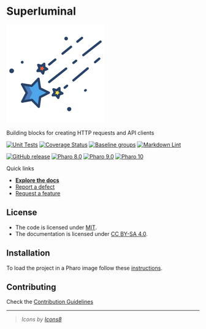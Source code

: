 # Superluminal

![Logo](assets/logo.svg)

Building blocks for creating HTTP requests and API clients

[![Unit Tests](https://github.com/ba-st/Superluminal/actions/workflows/unit-tests.yml/badge.svg)](https://github.com/ba-st/Superluminal/actions/workflows/unit-tests.yml)
[![Coverage Status](https://codecov.io/github/ba-st/Superluminal/coverage.svg?branch=release-candidate)](https://codecov.io/gh/ba-st/Superluminal/branch/release-candidate)
[![Baseline groups](https://github.com/ba-st/Superluminal/actions/workflows/loading-groups.yml/badge.svg)](https://github.com/ba-st/Superluminal/actions/workflows/loading-groups.yml)
[![Markdown Lint](https://github.com/ba-st/Superluminal/actions/workflows/markdown-lint.yml/badge.svg)](https://github.com/ba-st/Superluminal/actions/workflows/markdown-lint.yml)

[![GitHub release](https://img.shields.io/github/release/ba-st/Superluminal.svg)](https://github.com/ba-st/Superluminal/releases/latest)
[![Pharo 8.0](https://img.shields.io/badge/Pharo-8.0-informational)](https://pharo.org)
[![Pharo 9.0](https://img.shields.io/badge/Pharo-9.0-informational)](https://pharo.org)
[![Pharo 10](https://img.shields.io/badge/Pharo-10-informational)](https://pharo.org)

Quick links

- [**Explore the docs**](docs/)
- [Report a defect](https://github.com/ba-st/Superluminal/issues/new?labels=Type%3A+Defect)
- [Request a feature](https://github.com/ba-st/Superluminal/issues/new?labels=Type%3A+Feature)

## License

- The code is licensed under [MIT](LICENSE).
- The documentation is licensed under [CC BY-SA 4.0](http://creativecommons.org/licenses/by-sa/4.0/).

## Installation

To load the project in a Pharo image follow these [instructions](docs/how-to/how-to-load-in-pharo.md).

## Contributing

Check the [Contribution Guidelines](CONTRIBUTING.md)

---

> *Icons by [Icons8](https://icons8.com)*

